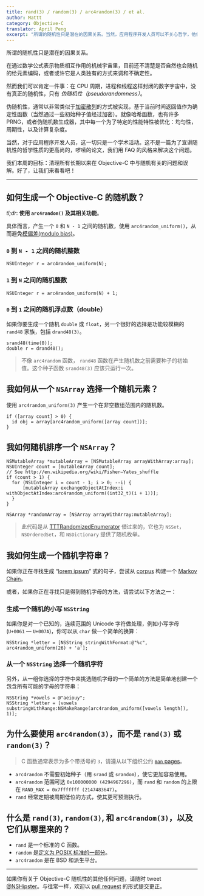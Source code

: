 ```yaml
---
title: rand(3) / random(3) / arc4random(3) / et al.
author: Mattt
category: Objective-C
translator: April Peng
excerpt: "所谓的随机性只是潜在的因果关系。当然，应用程序开发人员可以不关心哲学，他们关心的是代码。因此，我们本周的目标：清理所有长期以来在 Objective-C 中与随机有关的问题和误解"
---
```


所谓的随机性只是潜在的因果关系。

在通过数学公式表示物质相互作用的机械宇宙里，目前还不清楚是否自然也会随机的给元素编码，或者或许它是人类独有的方式来调和不确定性。

然而我们可以肯定一件事：在 CPU 周期，进程和线程这样封闭的数字宇宙中，没有真正的随机性，只有 _伪随机性（pseudorandomness）_。

伪随机性，通常以非常类似于[加密散列](http://en.wikipedia.org/wiki/Cryptographic_hash_function)的方式被实现，基于当前时间返回值作为确定性函数（当然通过一些初始种子值经过加密）。就像哈希函数，也有许多 <acronym>PRNG</acronym>，或者伪随机数生成器，其中每一个为了特定的性能特性被优化：均匀性，周期性，以及计算复杂度。

当然，对于应用程序开发人员，这一切只是一个学术活动。这不是一篇为了宣讲随机性的哲学性质的更高尚的，啰嗦的论文，我们用 FAQ 的风格来解决这个问题。


我们本周的目标：清理所有长期以来在 Objective-C 中与随机有关的问题和误解。好了，让我们来看看吧！

---

## 如何生成一个 Objective-C 的随机数？

_tl;dr_: **使用 `arc4random()` 及其相关功能**。

具体而言，产生一个 `0` 和 `N - 1` 之间的随机数，使用 `arc4random_uniform()`，从而避免[模偏差(modulo bias)](http://eternallyconfuzzled.com/arts/jsw_art_rand.aspx)。

### `0` 到 `N - 1` 之间的随机整数

```objc
NSUInteger r = arc4random_uniform(N);
```

### `1` 到 `N` 之间的随机整数

```objc
NSUInteger r = arc4random_uniform(N) + 1;
```

### `0` 到 `1` 之间的随机浮点数（double）

如果你要生成一个随机 `double` 或 `float`，另一个很好的选择是功能较模糊的 `rand48` 家族，包括 `drand48(3)`。

```objc
srand48(time(0));
double r = drand48();
```

> 不像 `arc4random` 函数， `rand48` 函数在产生随机数之前需要种子的初始值。这个种子函数 `srand48(3)` 应该只运行一次。

## 我如何从一个 `NSArray` 选择一个随机元素？

使用 `arc4random_uniform(3)` 产生一个在非空数组范围内的随机数。

```objc
if ([array count] > 0) {
  id obj = array[arc4random_uniform([array count])];
}
```

## 我如何随机排序一个 `NSArray`？

```objc
NSMutableArray *mutableArray = [NSMutableArray arrayWithArray:array];
NSUInteger count = [mutableArray count];
// See http://en.wikipedia.org/wiki/Fisher–Yates_shuffle
if (count > 1) {
  for (NSUInteger i = count - 1; i > 0; --i) {
      [mutableArray exchangeObjectAtIndex:i withObjectAtIndex:arc4random_uniform((int32_t)(i + 1))];
  }
}

NSArray *randomArray = [NSArray arrayWithArray:mutableArray];
```

> 此代码是从 [TTTRandomizedEnumerator](https://github.com/mattt/TTTRandomizedEnumerator) 借过来的，它也为 `NSSet`，`NSOrderedSet`，和 `NSDictionary` 提供了随机枚举。

## 我如何生成一个随机字符串？

如果你正在寻找生成 “[lorem ipsum](http://en.wikipedia.org/wiki/Lorem_ipsum)” 式的句子，尝试从 [corpus](http://en.wikipedia.org/wiki/Text_corpus) 构建一个 [Markov Chain](http://en.wikipedia.org/wiki/Markov_chain)。

或者，如果你正在寻找只是得到随机字母的方法，请尝试以下方法之一：

### 生成一个随机的小写 `NSString`

如果你是对一个已知的，连续范围的 Unicode 字符做处理，例如小写字母 (`U+0061` — `U+007A`)，你可以从 `char` 做一个简单的换算：

```objc
NSString *letter = [NSString stringWithFormat:@"%c", arc4random_uniform(26) + 'a'];
```

### 从一个 `NSString` 选择一个随机字符

另外，从一组你选择的字符中来挑选随机字母的一个简单的方法是简单地创建一个包含所有可能的字母的字符串：

```objc
NSString *vowels = @"aeiouy";
NSString *letter = [vowels substringWithRange:NSMakeRange(arc4random_uniform([vowels length]), 1)];
```

## 为什么要使用 `arc4random(3)`，而不是 `rand(3)` 或 `random(3)`？

> C 函数通常表示为多个带括号的 `3`，请遵从以下组织公约 [`man` pages](http://en.wikipedia.org/wiki/Man_page#Manual_sections)。

- `arc4random` 不需要初始种子（用 `srand` 或 `srandom`），使它更加容易使用。
- `arc4random` 范围可达 `0x100000000 (4294967296)`，而 `rand` 和 `random` 的上限在 `RAND_MAX = 0x7fffffff (2147483647)`。
- `rand` 经常定期被周期低位的方式，使其更可预测执行。

## 什么是 `rand(3)`, `random(3)`, 和 `arc4random(3)`，以及它们从哪里来的？

- `rand` 是一个标准的 C 函数。
- `random` 是[定义为 POSIX 标准的一部分](http://pubs.opengroup.org/onlinepubs/009695399/functions/initstate.html)。
- `arc4random` 是在 BSD 和派生平台。

---

如果你有关于 Objective-C 随机性的其他任何问题，请随时 tweet [@NSHipster](https://twitter.com/NSHipster)。与往常一样，欢迎以 [pull request](https://github.com/NSHipster/articles/pulls) 的形式提交更正。
